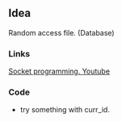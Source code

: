 ## Idea

Random access file. (Database)



### Links

[Socket programming. Youtube](https://www.youtube.com/watch?v=LtXEMwSG5-8&t=709s) 


### Code
- try something with curr_id.

